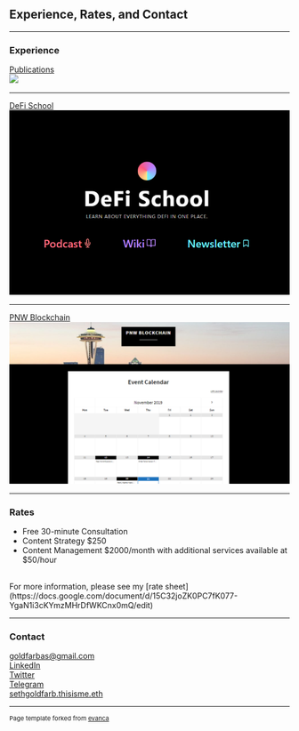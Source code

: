 ## Experience, Rates, and Contact

---

### Experience 

[Publications](https://docs.google.com/spreadsheets/d/13bRyko9UmfNpYWu71-CijDEloMyfw2jTbXsmLbcHHW0/edit#gid=0)
<br>
<img src="images/dummy_thumbnail.jpg?raw=true"/>

---
[DeFi School](https://defi.school/)
<img src="images/defisc.png?raw=true"/>

---
[PNW Blockchain](https://www.pnwblockchain.com/)
<img src="images/pnwb.png?raw=true"/>

---

### Rates

- Free 30-minute Consultation
- Content Strategy $250
- Content Management $2000/month with additional services available at $50/hour
<br>
For more information, please see my [rate sheet](https://docs.google.com/document/d/15C32joZK0PC7fK077-YgaN1i3cKYmzMHrDfWKCnx0mQ/edit)

---

### Contact
[goldfarbas@gmail.com](https://gmail.com)
<br>
[LinkedIn](https://www.linkedin.com/in/asethgoldfarb/)
<br>
[Twitter](https://twitter.com/GoldenChaosGod)
<br>
[Telegram](https://t.me/sethgoldfarb)
<br>
[sethgoldfarb.thisisme.eth](https://ens.domains/)

---
<p style="font-size:11px">Page template forked from <a href="https://github.com/evanca/quick-portfolio">evanca</a></p>
<!-- Remove above link if you don't want to attibute -->

